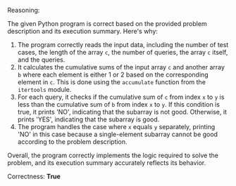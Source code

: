 Reasoning: 

The given Python program is correct based on the provided problem description and its execution summary. Here's why:

1.  The program correctly reads the input data, including the number of test cases, the length of the array `c`, the number of queries, the array `c` itself, and the queries.
2.  It calculates the cumulative sums of the input array `c` and another array `b` where each element is either 1 or 2 based on the corresponding element in `c`. This is done using the `accumulate` function from the `itertools` module.
3.  For each query, it checks if the cumulative sum of `c` from index `x` to `y` is less than the cumulative sum of `b` from index `x` to `y`. If this condition is true, it prints 'NO', indicating that the subarray is not good. Otherwise, it prints 'YES', indicating that the subarray is good.
4.  The program handles the case where `x` equals `y` separately, printing 'NO' in this case because a single-element subarray cannot be good according to the problem description.

Overall, the program correctly implements the logic required to solve the problem, and its execution summary accurately reflects its behavior.

Correctness: **True**